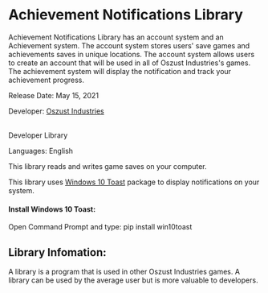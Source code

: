 # Achievement Notifications Library

Achievement Notifications Library has an account system and an Achievement system. The account system stores users' save games and achievements saves in unique locations. The account system allows users to create an account that will be used in all of Oszust Industries's games. The achievement system will display the notification and track your achievement progress.

Release Date: May 15, 2021

Developer: [Oszust Industries](https://github.com/Oszust-Industries)

<br /> Developer Library

Languages: English

This library reads and writes game saves on your computer.

This library uses [Windows 10 Toast](https://pypi.org/project/win10toast/) package to display notifications on your system.

#### Install Windows 10 Toast:
Open Command Prompt and type: pip install win10toast

## Library Infomation:

A library is a program that is used in other Oszust Industries games. A library can be used by the average user but is more valuable to developers.
